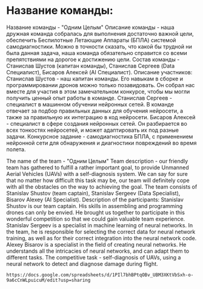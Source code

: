 # Название команды:
Название команды - "Одним Целым"
Описание команды - наша дружная команда собралась для выполнения достаточно важной цели, обеспечить Беспилотные Летающие Аппараты (БПЛА) системой самодиагностики. Можно в точности сказать, что какой бы трудной ни была данная задача, наша команда обязательно справится со всеми препятствиями на дорогое к достижению цели.
Состав команды - Станислав Шустов (капитан команды), Станислав Сергеев (Data Специалист), Бисаров Алексей (AI Специалист).
Описание участников:
Станислав Шустов - наш капитан команды. Его навыкам в сборке и программировании дронов можно только позавидовать. Он собрал нас вместе для участия в этом замечательном конкурсе, чтобы мы могли получить ценный опыт работы в команде.
Станислав Сергеев - специалист в машинном обучении нейронных сетей. В команде отвечает за подбор правильных данных для обучения нейросети, а также за правильную их интеграцию в код нейросети.
Бисаров Алексей - специалист в сфере создания нейронных сетей. Он разбирается во всех тонкостях нейросетей, и может адаптировать их под разные задачи.
Конкурсное задание - самодиагностика БПЛА, с применением нейронной сети для обнаружения и диагностики повреждений во время полета.

The name of the team - "Одним Целым"
Team description - our friendly team has gathered to fulfill a rather important goal, to provide Unmanned Aerial Vehicles (UAVs) with a self-diagnosis system. We can say for sure that no matter how difficult this task may be, our team will definitely cope with all the obstacles on the way to achieving the goal.
The team consists of Stanislav Shustov (team captain), Stanislav Sergeev (Data Specialist), Bisarov Alexey (AI Specialist).
Description of the participants:
Stanislav Shustov is our team captain. His skills in assembling and programming drones can only be envied. He brought us together to participate in this wonderful competition so that we could gain valuable team experience.
Stanislav Sergeev is a specialist in machine learning of neural networks. In the team, he is responsible for selecting the correct data for neural network training, as well as for their correct integration into the neural network code.
Alexey Bisarov is a specialist in the field of creating neural networks. He understands all the intricacies of neural networks, and can adapt them to different tasks.
The competitive task - self-diagnosis of UAVs, using a neural network to detect and diagnose damage during flight.

```
https://docs.google.com/spreadsheets/d/1PIl7bhBPtqOBv_UBM3XKtVbSxh-o-9a6cCnWLpuicuM/edit?usp=sharing
```
